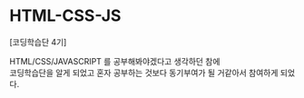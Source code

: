 # HTML-CSS-JS
[코딩학습단 4기]


HTML/CSS/JAVASCRIPT 를 공부해봐야겠다고 생각하던 참에    
코딩학습단을 알게 되었고 혼자 공부하는 것보다 동기부여가 될 거같아서 참여하게 되었다.
